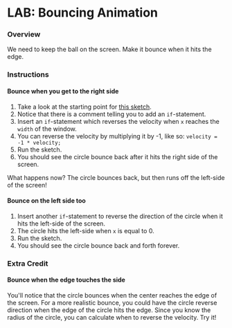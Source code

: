 # LAB: Bouncing Animation

### Overview

We need to keep the ball on the screen.  Make it bounce when it hits the edge.

### Instructions

#### Bounce when you get to the right side

1. Take a look at the starting point for [this sketch](https://github.com/PasDeChocolat/PNMProcessingWorkshop_Summer2013/blob/master/LABS/BouncingAnimation/BouncingAnimation.pde).
2. Notice that there is a comment telling you to add an `if`-statement.
3. Insert an `if`-statement which reverses the velocity when `x` reaches the `width` of the window.
4. You can reverse the velocity by multiplying it by -1, like so: `velocity = -1 * velocity;`
4. Run the sketch.
5. You should see the circle bounce back after it hits the right side of the screen.

What happens now? The circle bounces back, but then runs off the left-side of the screen!

#### Bounce on the left side too

1. Insert another `if`-statement to reverse the direction of the circle when it hits the left-side of the screen.
2. The circle hits the left-side when `x` is equal to 0.
3. Run the sketch.
4. You should see the circle bounce back and forth forever.

### Extra Credit

#### Bounce when the edge touches the side

You'll notice that the circle bounces when the center reaches the edge of the screen. For a more realistic bounce, you could have the circle reverse direction when the edge of the circle hits the edge. Since you know the radius of the circle, you can calculate when to reverse the velocity. Try it!
